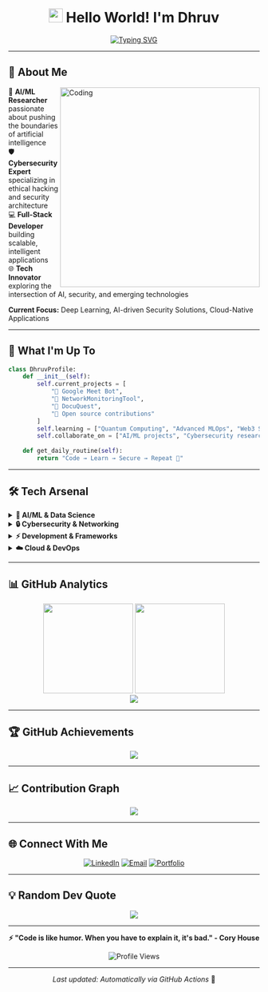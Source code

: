 <div align="center">

# <img src="https://media.giphy.com/media/hvRJCLFzcasrR4ia7z/giphy.gif" width="28"> Hello World! I'm Dhruv

[![Typing SVG](https://readme-typing-svg.herokuapp.com?font=Fira+Code&size=22&duration=3000&pause=1000&color=00D9FF&center=true&vCenter=true&width=600&lines=AI+%26+ML+Engineer;Cybersecurity+Specialist;Full-Stack+Developer;Open+Source+Contributor;Tech+Innovation+Explorer)](https://git.io/typing-svg)

</div>

---

## 🚀 About Me

<img align="right" alt="Coding" width="400" src="https://cdn.dribbble.com/users/1162077/screenshots/3848914/programmer.gif">

🔬 **AI/ML Researcher** passionate about pushing the boundaries of artificial intelligence  
🛡️ **Cybersecurity Expert** specializing in ethical hacking and security architecture  
💻 **Full-Stack Developer** building scalable, intelligent applications  
🌐 **Tech Innovator** exploring the intersection of AI, security, and emerging technologies  

**Current Focus:** Deep Learning, AI-driven Security Solutions, Cloud-Native Applications

---

## 🎯 What I'm Up To

```python
class DhruvProfile:
    def __init__(self):
        self.current_projects = [
            "🤖 Google Meet Bot",
            "🔐 NetworkMonitoringTool",
            "🤖 DocuQuest",
            "🌟 Open source contributions"
        ]
        self.learning = ["Quantum Computing", "Advanced MLOps", "Web3 Security"]
        self.collaborate_on = ["AI/ML projects", "Cybersecurity research", "Innovative solutions"]
    
    def get_daily_routine(self):
        return "Code → Learn → Secure → Repeat 🔄"
```

---

## 🛠️ Tech Arsenal

<details>
<summary><b>🧠 AI/ML & Data Science</b></summary>
<br>

![Python](https://img.shields.io/badge/Python-3776AB?style=for-the-badge&logo=python&logoColor=white)
![TensorFlow](https://img.shields.io/badge/TensorFlow-FF6F00?style=for-the-badge&logo=tensorflow&logoColor=white)
![PyTorch](https://img.shields.io/badge/PyTorch-EE4C2C?style=for-the-badge&logo=pytorch&logoColor=white)
![Keras](https://img.shields.io/badge/Keras-D00000?style=for-the-badge&logo=keras&logoColor=white)
![scikit-learn](https://img.shields.io/badge/scikit--learn-F7931E?style=for-the-badge&logo=scikit-learn&logoColor=white)
![NumPy](https://img.shields.io/badge/NumPy-013243?style=for-the-badge&logo=numpy&logoColor=white)
![Pandas](https://img.shields.io/badge/Pandas-150458?style=for-the-badge&logo=pandas&logoColor=white)
![OpenCV](https://img.shields.io/badge/OpenCV-27338e?style=for-the-badge&logo=opencv&logoColor=white)
![Jupyter](https://img.shields.io/badge/Jupyter-F37626?style=for-the-badge&logo=jupyter&logoColor=white)

</details>

<details>
<summary><b>🔒 Cybersecurity & Networking</b></summary>
<br>

![Kali Linux](https://img.shields.io/badge/Kali_Linux-557C94?style=for-the-badge&logo=kali-linux&logoColor=white)
![Wireshark](https://img.shields.io/badge/Wireshark-1679A7?style=for-the-badge&logo=wireshark&logoColor=white)
![Metasploit](https://img.shields.io/badge/Metasploit-0078D4?style=for-the-badge&logo=metasploit&logoColor=white)
![Nmap](https://img.shields.io/badge/Nmap-4682B4?style=for-the-badge&logo=nmap&logoColor=white)
![Burp Suite](https://img.shields.io/badge/Burp_Suite-FF6633?style=for-the-badge&logo=burp-suite&logoColor=white)

</details>

<details>
<summary><b>⚡ Development & Frameworks</b></summary>
<br>

![JavaScript](https://img.shields.io/badge/JavaScript-F7DF1E?style=for-the-badge&logo=javascript&logoColor=black)
![React](https://img.shields.io/badge/React-20232A?style=for-the-badge&logo=react&logoColor=61DAFB)
![Next.js](https://img.shields.io/badge/Next-black?style=for-the-badge&logo=next.js&logoColor=white)
![Node.js](https://img.shields.io/badge/Node.js-43853D?style=for-the-badge&logo=node.js&logoColor=white)
![FastAPI](https://img.shields.io/badge/FastAPI-005571?style=for-the-badge&logo=fastapi)
![Django](https://img.shields.io/badge/Django-092E20?style=for-the-badge&logo=django&logoColor=white)
![Flask](https://img.shields.io/badge/Flask-000000?style=for-the-badge&logo=flask&logoColor=white)
![Streamlit](https://img.shields.io/badge/Streamlit-FF4B4B?style=for-the-badge&logo=streamlit&logoColor=white)

</details>

<details>
<summary><b>☁️ Cloud & DevOps</b></summary>
<br>

![AWS](https://img.shields.io/badge/AWS-232F3E?style=for-the-badge&logo=amazon-aws&logoColor=white)
![Google Cloud](https://img.shields.io/badge/Google_Cloud-4285F4?style=for-the-badge&logo=google-cloud&logoColor=white)
![Docker](https://img.shields.io/badge/Docker-2496ED?style=for-the-badge&logo=docker&logoColor=white)
![Kubernetes](https://img.shields.io/badge/Kubernetes-326CE5?style=for-the-badge&logo=kubernetes&logoColor=white)
![Apache Kafka](https://img.shields.io/badge/Apache_Kafka-231F20?style=for-the-badge&logo=apache-kafka&logoColor=white&color=000)

</details>

---

## 📊 GitHub Analytics

<div align="center">
  <img height="180em" src="https://github-readme-stats-sigma-five.vercel.app/api?username=dhruvldrp9&show_icons=true&theme=radical&include_all_commits=true&count_private=true&hide_border=true&bg_color=0D1117&title_color=00D9FF&icon_color=00D9FF&text_color=C9D1D9"/>
  <img height="180em" src="https://github-readme-stats-sigma-five.vercel.app/api/top-langs/?username=dhruvldrp9&layout=compact&theme=radical&hide_border=true&bg_color=0D1117&title_color=00D9FF&text_color=C9D1D9"/>
</div>

<div align="center">
  <img src="https://github-readme-streak-stats.herokuapp.com?user=dhruvldrp9&theme=radical&hide_border=true&background=0D1117&stroke=00D9FF&ring=00D9FF&fire=FF6B6B&currStreakLabel=00D9FF"/>
</div>

---

## 🏆 GitHub Achievements

<div align="center">
  <img src="https://github-profile-trophy.vercel.app/?username=dhruvldrp9&theme=radical&no-frame=true&no-bg=true&margin-w=4&row=1&column=7"/>
</div>

---

## 📈 Contribution Graph

<div align="center">
  <img src="https://github-readme-activity-graph.vercel.app/graph?username=dhruvldrp9&theme=react-dark&bg_color=0D1117&color=00D9FF&line=00D9FF&point=FFFFFF&area=true&hide_border=true"/>
</div>

---

## 🌐 Connect With Me

<div align="center">

[![LinkedIn](https://img.shields.io/badge/LinkedIn-0077B5?style=for-the-badge&logo=linkedin&logoColor=white)](https://linkedin.com/in/https://www.linkedin.com/in/dhruvp9/)
[![Email](https://img.shields.io/badge/Email-D14836?style=for-the-badge&logo=gmail&logoColor=white)](mailto:dhruv.ldrp9@gmail.com)
[![Portfolio](https://img.shields.io/badge/Portfolio-000000?style=for-the-badge&logo=About.me&logoColor=white)](https://www.dhruv.at/)

</div>

---

## 💡 Random Dev Quote

<div align="center">

![](https://quotes-github-readme.vercel.app/api?type=horizontal&theme=radical)

</div>

---

<div align="center">

**⚡ "Code is like humor. When you have to explain it, it's bad." - Cory House**

![Profile Views](https://komarev.com/ghpvc/?username=dhruvldrp9&style=for-the-badge&color=00D9FF)

</div>

---

<div align="center">

*Last updated: Automatically via GitHub Actions* 🤖

</div>
